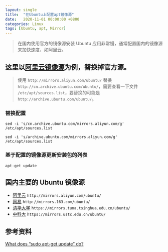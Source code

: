 ```yaml
---
layout: single
title:  "在Ubuntu上配置apt镜像源"
date:   2020-11-01 00:00:00 +0800
categories: Linux
tags: [Ubuntu, apt, Mirror]
---
```


> 在国内使用官方的镜像源安装 Ubuntu 应用非常慢，通常配置国内的镜像源来加快速度，如阿里云。

## 这里以[阿里云镜像源]为例，替换掉官方源。
> 使用 ```http://mirrors.aliyun.com/ubuntu/``` 替换 ```http://cn.archive.ubuntu.com/ubuntu/```，需要查看一下文件 ```/etc/apt/sources.list```，要替换的可能是 ```http://archive.ubuntu.com/ubuntu/```。

### 替换配置
```shell
sed -i 's/cn.archive.ubuntu.com/mirrors.aliyun.com/g' /etc/apt/sources.list
```

```shell
sed -i 's/archive.ubuntu.com/mirrors.aliyun.com/g' /etc/apt/sources.list
```

### 基于配置的镜像源更新安装包的列表
```shell
apt-get update
```

## 国内主要的 Ubuntu 镜像源
* [阿里云](http://mirrors.aliyun.com/ubuntu/) ```http://mirrors.aliyun.com/ubuntu/```
* [网易](http://mirrors.163.com/ubuntu/) ```http://mirrors.163.com/ubuntu/```
* [清华大学](https://mirrors.tuna.tsinghua.edu.cn/ubuntu/) ```https://mirrors.tuna.tsinghua.edu.cn/ubuntu/```
* [中科大](https://mirrors.ustc.edu.cn/ubuntu/) ```https://mirrors.ustc.edu.cn/ubuntu/```

[阿里云镜像源]: https://developer.aliyun.com/mirror/ubuntu

## 参考资料
[What does “sudo apt-get update” do?](https://askubuntu.com/questions/222348/what-does-sudo-apt-get-update-do)